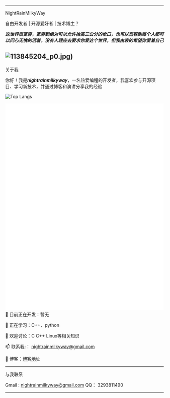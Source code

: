 
---

NightRainMilkyWay

自由开发者 | 开源爱好者 | 技术博主？

***这世界很宽容，宽容到绝对可以允许抬高三公分的枪口，也可以宽容到每个人都可以问心无愧的活着。没有人理应去要求你爱这个世界，但我由衷的希望你爱着自己***


![113845204_p0.jpg](https://img.nightrainmilkyway.cn/img/113845204_p0.jpg))
---

关于我

你好！我是***nightrainmilkyway***，一名热爱编程的开发者，我喜欢参与开源项目、学习新技术，并通过博客和演讲分享我的经验

![Top Langs](https://github-readme-stats.vercel.app/api/top-langs/?username=NightRainMilkyWay)

![Metrics](/github-metrics.svg)
🔭 目前正在开发：暂无

🌱 正在学习：C++、python

💬 欢迎讨论：C   C++  Linux等相关知识

📫 联系我:： nightrainmilkyway@gmail.com

📝 博客：[博客地址](https://nightrainmilkyway.cn/)

---

与我联系

Gmail : nightrainmilkyway@gmail.com
QQ：   3293811490

---

<!---
NightRainMilkyWay/NightRainMilkyWay is a ✨ special ✨ repository because its `README.md` (this file) appears on your GitHub profile.
You can click the Preview link to take a look at your changes.
--->
